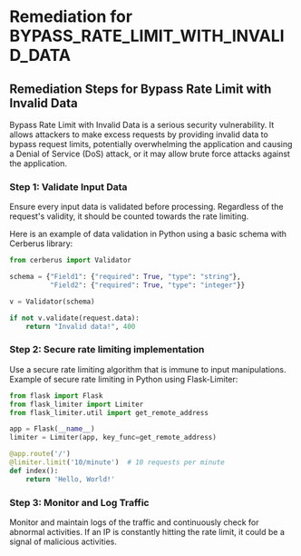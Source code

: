 # Remediation for BYPASS_RATE_LIMIT_WITH_INVALID_DATA

## Remediation Steps for Bypass Rate Limit with Invalid Data
Bypass Rate Limit with Invalid Data is a serious security vulnerability. It allows attackers to make excess requests by providing invalid data to bypass request limits, potentially overwhelming the application and causing a Denial of Service (DoS) attack, or it may allow brute force attacks against the application.

### Step 1: Validate Input Data
Ensure every input data is validated before processing. Regardless of the request's validity, it should be counted towards the rate limiting.

Here is an example of data validation in Python using a basic schema with Cerberus library:

```python
from cerberus import Validator

schema = {"Field1": {"required": True, "type": "string"},
          "Field2": {"required": True, "type": "integer"}}

v = Validator(schema)

if not v.validate(request.data):
    return "Invalid data!", 400

```
### Step 2: Secure rate limiting implementation
Use a secure rate limiting algorithm that is immune to input manipulations. Example of secure rate limiting in Python using Flask-Limiter:

```python
from flask import Flask
from flask_limiter import Limiter
from flask_limiter.util import get_remote_address

app = Flask(__name__)
limiter = Limiter(app, key_func=get_remote_address)

@app.route('/')
@limiter.limit('10/minute')  # 10 requests per minute
def index():
    return 'Hello, World!'

```
   
### Step 3: Monitor and Log Traffic
Monitor and maintain logs of the traffic and continuously check for abnormal activities. If an IP is constantly hitting the rate limit, it could be a signal of malicious activities. 